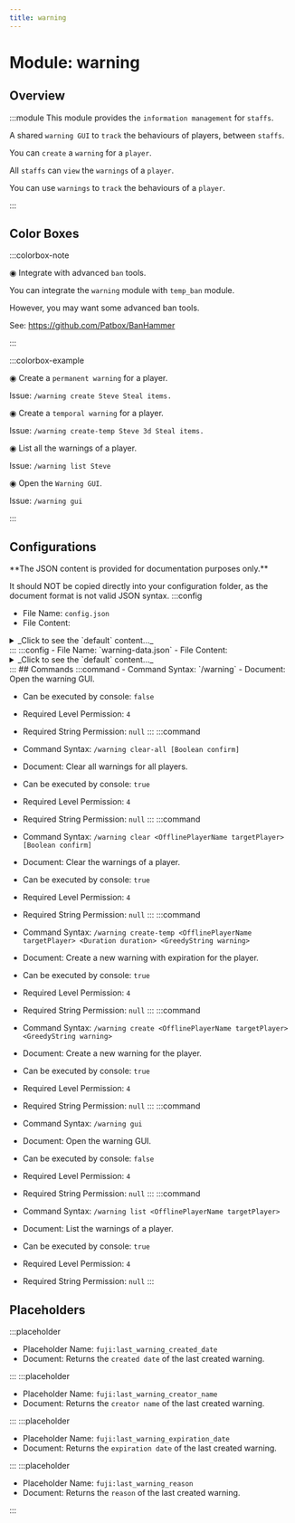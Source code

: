 ```yaml
---
title: warning
---
```



# Module: warning

## Overview
:::module
  This module provides the `information management` for `staffs`.
  
  A shared `warning GUI` to `track` the behaviours of players, between `staffs`.
  
  You can `create` a `warning` for a `player`.
  
  All `staffs` can `view` the `warnings` of a `player`.
  
  
  
  You can use `warnings` to `track` the behaviours of a `player`.


:::
## Color Boxes

:::colorbox-note

  ◉ Integrate with advanced `ban` tools.
  
  You can integrate the `warning` module with `temp_ban` module.
  
  However, you may want some advanced ban tools.
  
  See: https://github.com/Patbox/BanHammer


:::

:::colorbox-example

  ◉ Create a `permanent warning` for a player.
  
  Issue: `/warning create Steve Steal items.`
  
  
  
  ◉ Create a `temporal warning` for a player.
  
  Issue: `/warning create-temp Steve 3d Steal items.`
  
  
  
  ◉ List all the warnings of a player.
  
  Issue: `/warning list Steve`
  
  
  
  ◉ Open the `Warning GUI`.
  
  Issue: `/warning gui`


:::

## Configurations
<Admonition type="warning" icon="" title="">
**The JSON content is provided for documentation purposes only.**

It should NOT be copied directly into your configuration folder, as the document format is not valid JSON syntax.
</Admonition>
:::config
- File Name: `config.json`
- File Content: 
<details>

<summary>_Click to see the `default` content..._</summary>

```json showLineNumbers title="config/fuji/modules/warning/config.json"
{
  /* Should we send the reminders to the warned player? */
  "warning_reminder": {
    "remind_warned_player_on_join_server": true,
    "reminder_source": {
      "remind_permanent_warnings_type": false,
      "remind_temporal_warnings_type": true
    }
  }
  /* Define `warning rules`, to execute `punishment commands`.
  
  When a new `warning` is `added` to a player, we will process the `warning rules`.
  And then pick up `one warning rule` to execute its commands.
  We will pick the `highest` number of warnings satisfied first. */,
  "on_permanent_warning_created": [
    {
      "if_number_of_warnings_greater_equal_than": 1,
      "commands": [
        "send-broadcast <dark_red>Player %player:name% has just received a permanent-warning.<newline><dark_red>◉ Reason: %fuji:last_warning_reason%",
        "when-online %player:name% send-message %player:name% <dark_red>You have received a warning."
      ]
    },
    {
      "if_number_of_warnings_greater_equal_than": 3,
      "commands": [
        "send-broadcast <dark_red>Player %player:name% has just received a permanent-warning.<newline><dark_red>◉ Reason: %fuji:last_warning_reason%",
        "temp-ban player %player:name% 30m Warned 3 times."
      ]
    }
  ],
  "on_temporal_warning_created": [
    {
      "if_number_of_warnings_greater_equal_than": 1,
      "commands": [
        "send-broadcast <dark_red>Player %player:name% has just received a temporal-warning.<newline><dark_red>◉ Expiration Date: %fuji:last_warning_expiration_date%<newline><dark_red>◉ Reason: %fuji:last_warning_reason%"
      ]
    },
    {
      "if_number_of_warnings_greater_equal_than": 3,
      "commands": [
        "send-broadcast <dark_red>Player %player:name% has just received a temporal-warning.<newline><dark_red>◉ Expiration Date: %fuji:last_warning_expiration_date%<newline><dark_red>◉ Reason: %fuji:last_warning_reason%",
        "warning create %player:name% Received too many temporal warnings in a short period of time."
      ]
    }
  ]
}
```
</details>
:::
:::config
- File Name: `warning-data.json`
- File Content: 
<details>

<summary>_Click to see the `default` content..._</summary>

```json showLineNumbers title="config/fuji/modules/warning/warning-data.json"
{
  "players": []
}
```
</details>
:::
## Commands
:::command
- Command Syntax: `/warning`
- Document:   Open the warning GUI.


- Can be executed by console: `false`
- Required Level Permission: `4`
- Required String Permission: `null`
:::
:::command
- Command Syntax: `/warning clear-all [Boolean confirm]`
- Document:   Clear all warnings for all players.


- Can be executed by console: `true`
- Required Level Permission: `4`
- Required String Permission: `null`
:::
:::command
- Command Syntax: `/warning clear <OfflinePlayerName targetPlayer> [Boolean confirm]`
- Document:   Clear the warnings of a player.


- Can be executed by console: `true`
- Required Level Permission: `4`
- Required String Permission: `null`
:::
:::command
- Command Syntax: `/warning create-temp <OfflinePlayerName targetPlayer> <Duration duration> <GreedyString warning>`
- Document:   Create a new warning with expiration for the player.


- Can be executed by console: `true`
- Required Level Permission: `4`
- Required String Permission: `null`
:::
:::command
- Command Syntax: `/warning create <OfflinePlayerName targetPlayer> <GreedyString warning>`
- Document:   Create a new warning for the player.


- Can be executed by console: `true`
- Required Level Permission: `4`
- Required String Permission: `null`
:::
:::command
- Command Syntax: `/warning gui`
- Document:   Open the warning GUI.


- Can be executed by console: `false`
- Required Level Permission: `4`
- Required String Permission: `null`
:::
:::command
- Command Syntax: `/warning list <OfflinePlayerName targetPlayer>`
- Document:   List the warnings of a player.


- Can be executed by console: `true`
- Required Level Permission: `4`
- Required String Permission: `null`
:::
## Placeholders
:::placeholder
- Placeholder Name: `fuji:last_warning_created_date`
- Document:   Returns the `created date` of the last created warning.


:::
:::placeholder
- Placeholder Name: `fuji:last_warning_creator_name`
- Document:   Returns the `creator name` of the last created warning.


:::
:::placeholder
- Placeholder Name: `fuji:last_warning_expiration_date`
- Document:   Returns the `expiration date` of the last created warning.


:::
:::placeholder
- Placeholder Name: `fuji:last_warning_reason`
- Document:   Returns the `reason` of the last created warning.


:::
